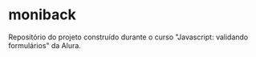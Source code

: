 # moniback
Repositório do projeto construído durante o curso "Javascript: validando formulários" da Alura.

